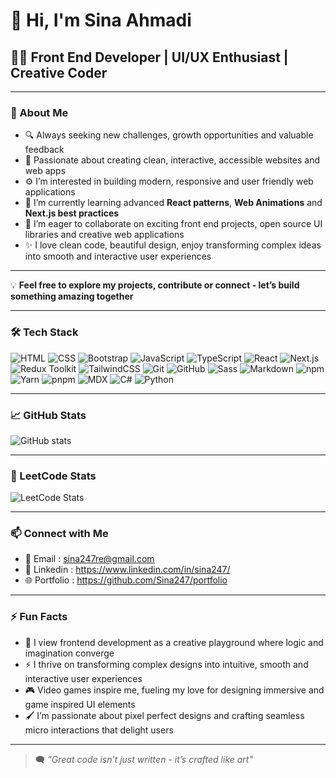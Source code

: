 # 👋 Hi, I'm Sina Ahmadi

## 👩‍💻 Front End Developer | UI/UX Enthusiast | Creative Coder

---

### 🚀 About Me

- 🔍 Always seeking new challenges, growth opportunities and valuable feedback
- 🤩 Passionate about creating clean, interactive, accessible websites and web apps
- ⚙️ I’m interested in building modern, responsive and user friendly web applications
- 🌱 I’m currently learning advanced **React patterns**, **Web Animations** and **Next.js best practices**
- 💞 I’m eager to collaborate on exciting front end projects, open source UI libraries and creative web applications
- ✨ I love clean code, beautiful design, enjoy transforming complex ideas into smooth and interactive user experiences

---

💡 **Feel free to explore my projects, contribute or connect - let’s build something amazing together**

---

### 🛠️ Tech Stack

![HTML](https://img.shields.io/badge/HTML-E34F26?style=flat-square&logo=html5&logoColor=white)
![CSS](https://img.shields.io/badge/CSS-1572B6?style=flat-square&logo=css3&logoColor=white)
![Bootstrap](https://img.shields.io/badge/Bootstrap-7952B3?style=flat-square&logo=bootstrap&logoColor=white)
![JavaScript](https://img.shields.io/badge/JavaScript-F7DF1E?style=flat-square&logo=javascript&logoColor=black)
![TypeScript](https://img.shields.io/badge/TypeScript-3178C6?style=flat-square&logo=typescript&logoColor=white)
![React](https://img.shields.io/badge/React-61DAFB?style=flat-square&logo=react&logoColor=black)
![Next.js](https://img.shields.io/badge/Next.js-000000?style=flat-square&logo=next.js&logoColor=white)
![Redux Toolkit](https://img.shields.io/badge/Redux--Toolkit-764ABC?style=flat-square&logo=redux&logoColor=white)
![TailwindCSS](https://img.shields.io/badge/TailwindCSS-06B6D4?style=flat-square&logo=tailwind-css&logoColor=white)
![Git](https://img.shields.io/badge/Git-F05032?style=flat-square&logo=git&logoColor=white)
![GitHub](https://img.shields.io/badge/GitHub-181717?style=flat-square&logo=github&logoColor=white)
![Sass](https://img.shields.io/badge/Sass-CC6699?style=flat-square&logo=sass&logoColor=white)
![Markdown](https://img.shields.io/badge/Markdown-000000?style=flat-square&logo=markdown&logoColor=white)
![npm](https://img.shields.io/badge/npm-CB3837?style=flat-square&logo=npm&logoColor=white)
![Yarn](https://img.shields.io/badge/Yarn-2C8EBB?style=flat-square&logo=yarn&logoColor=white)
![pnpm](https://img.shields.io/badge/pnpm-F69220?style=flat-square&logo=pnpm&logoColor=white)
![MDX](https://img.shields.io/badge/MDX-000000?style=flat-square&logo=mdx&logoColor=white)
![C#](https://img.shields.io/badge/C%23-239120?style=flat-square&logo=c-sharp&logoColor=white)
![Python](https://img.shields.io/badge/Python-3776AB?style=flat-square&logo=python&logoColor=white)

---

### 📈 GitHub Stats

![GitHub stats](https://github-readme-stats.vercel.app/api?username=Sina247&show_icons=true&theme=tokyonight&cache_seconds=3600)

---

### 🧠 LeetCode Stats

![LeetCode Stats](https://leetcard.jacoblin.cool/Sina247?theme=catppuccinMocha&font=Kanit&ext=contest)

---

### 📫 Connect with Me

- 📧 Email : sina247re@gmail.com
- 💼 Linkedin : https://www.linkedin.com/in/sina247/
- 🌐 Portfolio : https://github.com/Sina247/portfolio

---

### ⚡ Fun Facts

- 🧠 I view frontend development as a creative playground where logic and imagination converge
- ⚡ I thrive on transforming complex designs into intuitive, smooth and interactive user experiences
- 🎮 Video games inspire me, fueling my love for designing immersive and game inspired UI elements
- 🖌️ I’m passionate about pixel perfect designs and crafting seamless micro interactions that delight users

---

>  🗨️ *"Great code isn’t just written - it’s crafted like art"*
